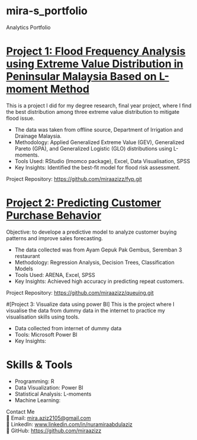 # mira-s_portfolio
Analytics Portfolio 

# [Project 1: Flood Frequency Analysis using Extreme Value Distribution in Peninsular Malaysia Based on L-moment Method](https://github.com/miraazizz/fyp.git)
This is a project I did for my degree research, final year project, where I find the best distribution among three extreme value distribution to mitigate flood issue.

* The data was taken from offline source, Department of Irrigation and Drainage Malaysia.
* Methodology: Applied Generalized Extreme Value (GEV), Generalized Pareto (GPA), and Generalized Logistic (GLO) distributions using L-moments.
* Tools Used: RStudio (lmomco package), Excel, Data Visualisation, SPSS
* Key Insights: Identified the best-fit model for flood risk assessment.

Project Repository: https://github.com/miraazizz/fyp.git

# [Project 2: Predicting Customer Purchase Behavior](https://github.com/miraazizz/queuing.git)
Objective: to develope a predictive model to analyze customer buying patterns and improve sales forecasting.

* The data collected was from Ayam Gepuk Pak Gembus, Seremban 3 restaurant
* Methodology: Regression Analysis, Decision Trees, Classification Models
* Tools Used: ARENA, Excel, SPSS
* Key Insights: Achieved high accuracy in predicting repeat customers.

Project Repository: https://github.com/miraazizz/queuing.git

#[Project 3: Visualize data using power BI]
This is the project where I visualise the data from dummy data in the internet to practice my visualisation skills using tools.

* Data collected from internet of dummy data
* Tools: Microsoft Power BI
* Key Insights: 

# Skills & Tools
* Programming: R
* Data Visualization: Power BI
* Statistical Analysis: L-moments
* Machine Learning: 

Contact Me \
📧 Email: mira.aziz2105@gmail.com \
🔗 LinkedIn: www.linkedin.com/in/nuramiraabdulaziz  \
📂 GitHub: https://github.com/miraazizz





